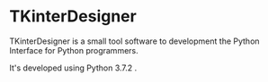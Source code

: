 # TKinterDesigner
TKinterDesigner is a small tool software to development the Python Interface for Python programmers.

It's developed using Python 3.7.2 .